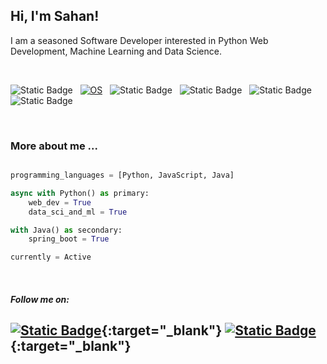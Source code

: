 <h2> Hi, I'm Sahan!</h2>
<p>I am a seasoned Software Developer interested in Python Web Development, Machine Learning and Data Science.<a href="http://www.unb.br"></a></br></p></br>


![Static Badge](https://img.shields.io/badge/Python%20Web%20Framework-Django?logo=Django&label=Django)&nbsp;&nbsp;
[![OS](https://img.shields.io/badge/OS-Linux-informational?style=flat-square&logo=linux&logoColor=white)](https://en.wikipedia.org/wiki/Linux)&nbsp;&nbsp;
![Static Badge](https://img.shields.io/badge/Data%20Science-Django?label=Python&color=00b359)&nbsp;&nbsp;
![Static Badge](https://img.shields.io/badge/Python%20Web%20Framework-Django?logo=FastApi&label=FastAPI&color=blue)&nbsp;&nbsp;
![Static Badge](https://img.shields.io/badge/Machine%20Learning-Django?logo=Machine%20Learning&label=Python&color=red)&nbsp;&nbsp;
![Static Badge](https://img.shields.io/badge/JavaScript-Django?style=flat-square&logo=react&logoColor=white&label=React&color=e600e6)&nbsp;&nbsp;


<br />

### More about me ...  

```python

programming_languages = [Python, JavaScript, Java]

async with Python() as primary:
    web_dev = True
    data_sci_and_ml = True

with Java() as secondary:
    spring_boot = True

currently = Active
```
<br/>

#### <em>**Follow me on:**</em> 

[![Static Badge](https://img.shields.io/badge/%20-Django?style=social&logo=Linkedin&logoColor=blue&label=Linkedin&color=00b359)]([https://www.linkedin.com/](https://www.linkedin.com/in/sahanlk/)){:target="_blank"}
[![Static Badge](https://img.shields.io/badge/%20-Django?style=social&logo=Medium&logoColor=black&label=Medium&color=00b359)]([https://medium.com/](https://medium.com/@sahanlksk)){:target="_blank"}
---

